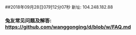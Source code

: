 ##2018年09月28日07时12分07秒 新址: 104.248.182.88
### 兔友常见问题及解答: https://github.com/wanggonging/d/blob/w/FAQ.md
